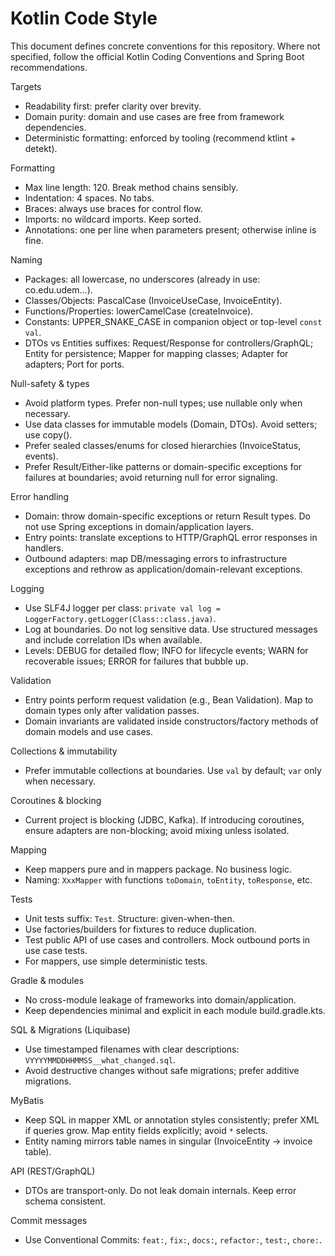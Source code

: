 # Kotlin Code Style

This document defines concrete conventions for this repository. Where not specified, follow the official Kotlin Coding Conventions and Spring Boot recommendations.

Targets
- Readability first: prefer clarity over brevity.
- Domain purity: domain and use cases are free from framework dependencies.
- Deterministic formatting: enforced by tooling (recommend ktlint + detekt).

Formatting
- Max line length: 120. Break method chains sensibly.
- Indentation: 4 spaces. No tabs.
- Braces: always use braces for control flow.
- Imports: no wildcard imports. Keep sorted.
- Annotations: one per line when parameters present; otherwise inline is fine.

Naming
- Packages: all lowercase, no underscores (already in use: co.edu.udem...).
- Classes/Objects: PascalCase (InvoiceUseCase, InvoiceEntity).
- Functions/Properties: lowerCamelCase (createInvoice).
- Constants: UPPER_SNAKE_CASE in companion object or top-level `const val`.
- DTOs vs Entities suffixes: Request/Response for controllers/GraphQL; Entity for persistence; Mapper for mapping classes; Adapter for adapters; Port for ports.

Null-safety & types
- Avoid platform types. Prefer non-null types; use nullable only when necessary.
- Use data classes for immutable models (Domain, DTOs). Avoid setters; use copy().
- Prefer sealed classes/enums for closed hierarchies (InvoiceStatus, events).
- Prefer Result/Either-like patterns or domain-specific exceptions for failures at boundaries; avoid returning null for error signaling.

Error handling
- Domain: throw domain-specific exceptions or return Result types. Do not use Spring exceptions in domain/application layers.
- Entry points: translate exceptions to HTTP/GraphQL error responses in handlers.
- Outbound adapters: map DB/messaging errors to infrastructure exceptions and rethrow as application/domain-relevant exceptions.

Logging
- Use SLF4J logger per class: `private val log = LoggerFactory.getLogger(Class::class.java)`.
- Log at boundaries. Do not log sensitive data. Use structured messages and include correlation IDs when available.
- Levels: DEBUG for detailed flow; INFO for lifecycle events; WARN for recoverable issues; ERROR for failures that bubble up.

Validation
- Entry points perform request validation (e.g., Bean Validation). Map to domain types only after validation passes.
- Domain invariants are validated inside constructors/factory methods of domain models and use cases.

Collections & immutability
- Prefer immutable collections at boundaries. Use `val` by default; `var` only when necessary.

Coroutines & blocking
- Current project is blocking (JDBC, Kafka). If introducing coroutines, ensure adapters are non-blocking; avoid mixing unless isolated.

Mapping
- Keep mappers pure and in mappers package. No business logic.
- Naming: `XxxMapper` with functions `toDomain`, `toEntity`, `toResponse`, etc.

Tests
- Unit tests suffix: `Test`. Structure: given-when-then.
- Use factories/builders for fixtures to reduce duplication.
- Test public API of use cases and controllers. Mock outbound ports in use case tests.
- For mappers, use simple deterministic tests.

Gradle & modules
- No cross-module leakage of frameworks into domain/application.
- Keep dependencies minimal and explicit in each module build.gradle.kts.

SQL & Migrations (Liquibase)
- Use timestamped filenames with clear descriptions: `VYYYYMMDDHHMMSS__what_changed.sql`.
- Avoid destructive changes without safe migrations; prefer additive migrations.

MyBatis
- Keep SQL in mapper XML or annotation styles consistently; prefer XML if queries grow. Map entity fields explicitly; avoid `*` selects.
- Entity naming mirrors table names in singular (InvoiceEntity -> invoice table).

API (REST/GraphQL)
- DTOs are transport-only. Do not leak domain internals. Keep error schema consistent.

Commit messages
- Use Conventional Commits: `feat:`, `fix:`, `docs:`, `refactor:`, `test:`, `chore:`.
